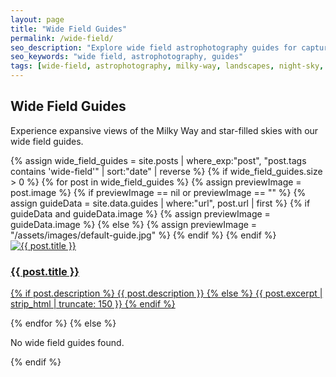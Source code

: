 ```yaml
---
layout: page
title: "Wide Field Guides"
permalink: /wide-field/
seo_description: "Explore wide field astrophotography guides for capturing expansive night skies."
seo_keywords: "wide field, astrophotography, guides"
tags: [wide-field, astrophotography, milky-way, landscapes, night-sky, wide-angle, star-trails, astro, panoramic, long-exposure, cosmic, deep-sky, celestial, expansive]
---
```


<h2>Wide Field Guides</h2>
<p>Experience expansive views of the Milky Way and star-filled skies with our wide field guides.</p>

<div class="featured-grid">
  {% assign wide_field_guides = site.posts | where_exp:"post", "post.tags contains 'wide-field'" | sort:"date" | reverse %}
  {% if wide_field_guides.size > 0 %}
    {% for post in wide_field_guides %}
      {% assign previewImage = post.image %}
      {% if previewImage == nil or previewImage == "" %}
         {% assign guideData = site.data.guides | where:"url", post.url | first %}
         {% if guideData and guideData.image %}
            {% assign previewImage = guideData.image %}
         {% else %}
            {% assign previewImage = "/assets/images/default-guide.jpg" %}
         {% endif %}
      {% endif %}
      <a class="featured-card" href="{{ post.url | relative_url }}">
         <img src="{{ previewImage | relative_url }}" alt="{{ post.title }}">
         <div class="featured-content no-bg">
           <h3>{{ post.title }}</h3>
           <p>
             {% if post.description %}
               {{ post.description }}
             {% else %}
               {{ post.excerpt | strip_html | truncate: 150 }}
             {% endif %}
           </p>
         </div>
      </a>
    {% endfor %}
  {% else %}
    <p>No wide field guides found.</p>
  {% endif %}
</div>
